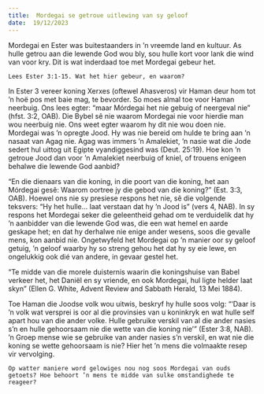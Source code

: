 ```yaml
---
title:  Mordegai se getroue uitlewing van sy geloof
date:  19/12/2023
---
```


Mordegai en Ester was buitestaanders in ’n vreemde land en kultuur. As hulle getrou aan die lewende God wou bly, sou hulle kort voor lank die wind van voor kry. Dit is wat inderdaad toe met Mordegai gebeur het.

`Lees Ester 3:1-15. Wat het hier gebeur, en waarom?`

In Ester 3 vereer koning Xerxes (oftewel Ahasveros) vir Haman deur hom tot ’n hoë pos met baie mag, te bevorder. So moes almal toe voor Haman neerbuig. Ons lees egter: “maar Mórdegai het nie gebuig of neergeval nie” (hfst. 3:2, OAB). Die Bybel sê nie waarom Mordegai nie voor hierdie man wou neerbuig nie. Ons weet egter waarom hy dit nie wou doen nie. Mordegai was ’n opregte Jood. Hy was nie bereid om hulde te bring aan ’n nasaat van Agag nie. Agag was immers ’n Amalekiet, ’n nasie wat die Jode sedert hul uittog uit Egipte vyandiggesind was (Deut. 25:19). Hoe kon ’n getroue Jood dan voor ’n Amalekiet neerbuig of kniel, of trouens enigeen behalwe die lewende God aanbid?

“En die dienaars van die koning, in die poort van die koning, het aan Mórdegai gesê: Waarom oortree jy die gebod van die koning?” (Est. 3:3, OAB). Hoewel ons nie sy presiese respons het nie, sê die volgende teksvers: “Hy het hulle… laat verstaan dat hy ’n Jood is” (vers 4, NAB). In sy respons het Mordegai seker die geleentheid gehad om te verduidelik dat hy ’n aanbidder van die lewende God was, die een wat hemel en aarde geskape het; en dat hy derhalwe nie enige ander wesens, soos die gevalle mens, kon aanbid nie. Ongetwyfeld het Mordegai op ’n manier oor sy geloof getuig, ’n geloof waarby hy so streng gehou het dat hy sy eie lewe, en ongelukkig ook dié van andere, in gevaar gestel het.

“Te midde van die morele duisternis waarin die koningshuise van Babel verkeer het, het Daniël en sy vriende, en ook Mordegai, hul ligte helder laat skyn” (Ellen G. White, Advent Review and Sabbath Herald, 13 Mei 1884).

Toe Haman die Joodse volk wou uitwis, beskryf hy hulle soos volg: “‘Daar is ’n volk wat versprei is oor al die provinsies van u koninkryk en wat hulle self apart hou van die ander volke. Hulle gebruike verskil van al die ander nasies s’n en hulle gehoorsaam nie die wette van die koning nie’” (Ester 3:8, NAB). ’n Groep mense wie se gebruike van ander nasies s’n verskil, en wat nie die koning se wette gehoorsaam is nie? Hier het ’n mens die volmaakte resep vir vervolging.

`Op watter maniere word gelowiges nou nog soos Mordegai van ouds getoets? Hoe behoort ’n mens te midde van sulke omstandighede te reageer?`